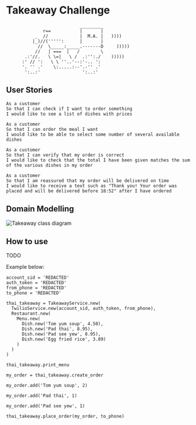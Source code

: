 Takeaway Challenge
==================
```
                            _________
              r==           |       |
           _  //            |  M.A. |   ))))
          |_)//(''''':      |       |
            //  \_____:_____.-------D     )))))
           //   | ===  |   /        \
       .:'//.   \ \=|   \ /  .:'':./    )))))
      :' // ':   \ \ ''..'--:'-.. ':
      '. '' .'    \:.....:--'.-'' .'
       ':..:'                ':..:'

 ```

User Stories
-----

```
As a customer
So that I can check if I want to order something
I would like to see a list of dishes with prices

As a customer
So that I can order the meal I want
I would like to be able to select some number of several available dishes

As a customer
So that I can verify that my order is correct
I would like to check that the total I have been given matches the sum of the various dishes in my order

As a customer
So that I am reassured that my order will be delivered on time
I would like to receive a text such as "Thank you! Your order was placed and will be delivered before 18:52" after I have ordered
```

Domain Modelling
-----------------

![Takeaway class diagram](https://app.lucidchart.com/publicSegments/view/6dea5119-8dfe-4ada-a27c-49a31c522b6f/image.png "Takeaway class diagram")

How to use
-----------------
TODO

Example below:

```
account_sid = 'REDACTED'
auth_token = 'REDACTED'
from_phone = 'REDACTED'
to_phone = 'REDACTED'

thai_takeaway = TakeawayService.new(
  TwilioService.new(account_sid, auth_token, from_phone),
  Restaurant.new(
    Menu.new(
      Dish.new('Tom yum soup', 4.50),
      Dish.new('Pad thai', 8.95),
      Dish.new('Pad see yew', 8.95),
      Dish.new('Egg fried rice', 3.89)
    )
  )
)

thai_takeaway.print_menu

my_order = thai_takeaway.create_order

my_order.add('Tom yum soup', 2)

my_order.add('Pad thai', 1)

my_order.add('Pad see yew', 1)

thai_takeaway.place_order(my_order, to_phone)

```